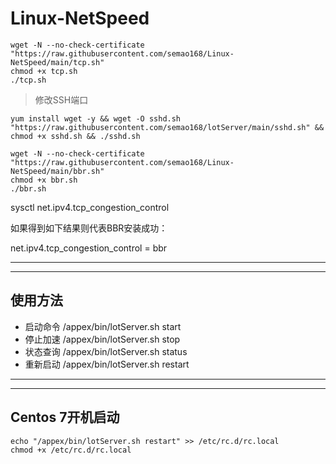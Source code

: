 # Linux-NetSpeed
```
wget -N --no-check-certificate "https://raw.githubusercontent.com/semao168/Linux-NetSpeed/main/tcp.sh"
chmod +x tcp.sh
./tcp.sh
```


 > 修改SSH端口
```
yum install wget -y && wget -O sshd.sh "https://raw.githubusercontent.com/semao168/lotServer/main/sshd.sh" && chmod +x sshd.sh && ./sshd.sh
```



```
wget -N --no-check-certificate "https://raw.githubusercontent.com/semao168/Linux-NetSpeed/main/bbr.sh"
chmod +x bbr.sh
./bbr.sh
```
sysctl net.ipv4.tcp_congestion_control

如果得到如下结果则代表BBR安装成功：

net.ipv4.tcp_congestion_control = bbr



***
***
## 使用方法
- 启动命令 /appex/bin/lotServer.sh start
- 停止加速 /appex/bin/lotServer.sh stop
- 状态查询 /appex/bin/lotServer.sh status
- 重新启动 /appex/bin/lotServer.sh restart

***
***
## Centos 7开机启动
```
echo "/appex/bin/lotServer.sh restart" >> /etc/rc.d/rc.local
chmod +x /etc/rc.d/rc.local
```